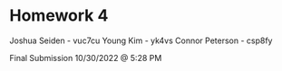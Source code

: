 # Homework 4

Joshua Seiden - vuc7cu
Young Kim - yk4vs
Connor Peterson - csp8fy


Final Submission 10/30/2022 @ 5:28 PM